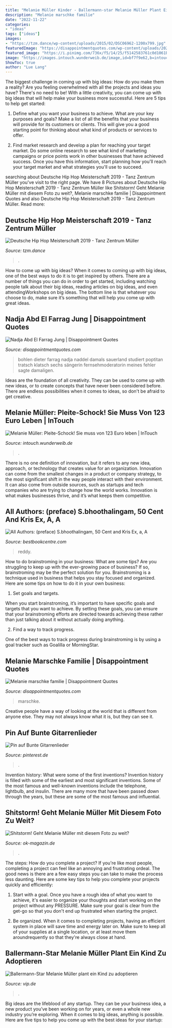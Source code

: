 ```yaml
---
title: "Melanie Müller Kinder - Ballermann-star Melanie Müller Plant Ein Kind Zu Adoptieren"
description: "Melanie marschke familie"
date: "2022-11-22"
categories:
- "ideas"
tags: ["ideas"]
images:
- "https://tzm.dance/wp-content/uploads/2015/02/DSC06962-1200x799.jpg"
featuredImage: "https://disappointmentquotes.com/wp-content/uploads/2021/06/MV5BYjkxMjc4ODQtOTQ4Zi00ZWQ2LThmMmMtNzE0ZjBkMDY0M2ZjL2ltYWdlXkEyXkFqcGdeQXVyNDE4MDU5OTE@._V1_UY1200_CR8506301200_AL_.jpg"
featured_image: "https://i.pinimg.com/736x/f5/14/25/f5142583761c0d1061b5bf92e9f70f95.jpg"
image: "https://images.intouch.wunderweib.de/image,id=bf7f9e62,b=intouch,w=1600,ca=0,0.60,90.00,90.39,rm=sk.jpeg"
ShowToc: true
author: "Lue Lang"
---
```



The biggest challenge in coming up with big ideas: How do you make them a reality?
Are you feeling overwhelmed with all the projects and ideas you have? There's no need to be! With a little creativity, you can come up with big ideas that will help make your business more successful. Here are 5 tips to help get started: 
1. Define what you want your business to achieve. What are your key purposes and goals? Make a list of all the benefits that your business will provide for its customers or clients. This will give you a good starting point for thinking about what kind of products or services to offer. 

2. Find market research and develop a plan for reaching your target market. Do some online research to see what kind of marketing campaigns or price points work in other businesses that have achieved success. Once you have this information, start planning how you'll reach your target market and what strategies you'll use to succeed.

	

		
searching about Deutsche Hip Hop Meisterschaft 2019 - Tanz Zentrum Müller you've visit to the right page. We have 8 Pictures about Deutsche Hip Hop Meisterschaft 2019 - Tanz Zentrum Müller like Shitstorm! Geht Melanie Müller mit diesem Foto zu weit?, Melanie marschke familie | Disappointment Quotes and also Deutsche Hip Hop Meisterschaft 2019 - Tanz Zentrum Müller. Read more:
		
    
## Deutsche Hip Hop Meisterschaft 2019 - Tanz Zentrum Müller

<img loading=lazy src="https://tzm.dance/wp-content/uploads/2015/02/DSC06962-1200x799.jpg" onerror="this.onerror=null;this.src='https://tse1.mm.bing.net/th?id=OIP.VvuWmNZyILme7S6bx3qCpgHaE7&amp;pid=15.1';" alt="Deutsche Hip Hop Meisterschaft 2019 - Tanz Zentrum Müller">

_Source: tzm.dance_

>. 

	

How to come up with big ideas?
When it comes to coming up with big ideas, one of the best ways to do it is to get inspired by others. There are a number of things you can do in order to get started, including watching people talk about their big ideas, reading articles on big ideas, and even attendingWorkshops on big ideas. The bottom line is that whatever you choose to do, make sure it’s something that will help you come up with great ideas.

    
## Nadja Abd El Farrag Jung | Disappointment Quotes

<img loading=lazy src="http://disappointmentquotes.com/wp-content/uploads/2020/12/liebe-ohne-trauschein-nach-seiner-gescheiterten-ehe-mit-erika-sauerland-verliebte-sich-dieter-bohlen-in-nadja-abd-el-farrag-der-beginn-einer-on-off-beziehung-die-fuer-schlagzeilen-sorgte-1-1.jpg" onerror="this.onerror=null;this.src='https://tse4.mm.bing.net/th?id=OIP.urTSviF9XUjr-NmaWryjMAHaFD&amp;pid=15.1';" alt="Nadja Abd El Farrag Jung | Disappointment Quotes">

_Source: disappointmentquotes.com_

>bohlen dieter farrag nadja naddel damals sauerland studiert poptitan tratsch klatsch sechs sängerin fernsehmoderatorin meines fehler sagte damaligen. 

	

Ideas are the foundation of all creativity. They can be used to come up with new ideas, or to create concepts that have never been considered before. There are endless possibilities when it comes to ideas, so don't be afraid to get creative.

    
## Melanie Müller: Pleite-Schock! Sie Muss Von 123 Euro Leben | InTouch

<img loading=lazy src="https://images.intouch.wunderweib.de/image,id=bf7f9e62,b=intouch,w=1600,ca=0,0.60,90.00,90.39,rm=sk.jpeg" onerror="this.onerror=null;this.src='https://tse3.mm.bing.net/th?id=OIP.TIMVinzL09AivWNRtbW9bwHaE7&amp;pid=15.1';" alt="Melanie Müller: Pleite-Schock! Sie muss von 123 Euro leben | InTouch">

_Source: intouch.wunderweib.de_

>. 

	

There is no one definition of innovation, but it refers to any new idea, approach, or technology that creates value for an organization. Innovation can come from the smallest changes in a product or company strategy, to the most significant shift in the way people interact with their environment. It can also come from outside sources, such as startups and tech companies who are trying to change how the world works. Innovation is what makes businesses thrive, and it’s what keeps them competitive.

    
## All Authors: (preface) S.bhoothalingam, 50 Cent And Kris Ex, A, A

<img loading=lazy src="https://www.bestbookcentre.com/categories/dkfaddeevmsnikulinandifsokolovsky/4415EOHMF.jpg" onerror="this.onerror=null;this.src='https://tse3.mm.bing.net/th?id=OIP.-4nFDO3fUqgZSRYb3jOjGwHaHa&amp;pid=15.1';" alt="All Authors: (preface) S.bhoothalingam, 50 Cent and Kris Ex, a, A">

_Source: bestbookcentre.com_

>reddy. 

	

How to do brainstroming in your business: What are some tips?
Are you struggling to keep up with the ever-growing pace of business? If so, brainstroming may be the perfect solution for you. Brainstroming is a technique used in business that helps you stay focused and organized. Here are some tips on how to do it in your own business: 
1. Set goals and targets.

When you start brainstroming, it’s important to have specific goals and targets that you want to achieve. By setting these goals, you can ensure that your brainstroming efforts are directed towards achieving these rather than just talking about it without actually doing anything. 

2. Find a way to track progress.

One of the best ways to track progress during brainstroming is by using a goal tracker such as Goalilla or MorningStar.

    
## Melanie Marschke Familie | Disappointment Quotes

<img loading=lazy src="https://disappointmentquotes.com/wp-content/uploads/2021/06/MV5BYjkxMjc4ODQtOTQ4Zi00ZWQ2LThmMmMtNzE0ZjBkMDY0M2ZjL2ltYWdlXkEyXkFqcGdeQXVyNDE4MDU5OTE@._V1_UY1200_CR8506301200_AL_.jpg" onerror="this.onerror=null;this.src='https://tse2.mm.bing.net/th?id=OIP.w8PRqRcXvRZSMrorG9ptrQHaOG&amp;pid=15.1';" alt="Melanie marschke familie | Disappointment Quotes">

_Source: disappointmentquotes.com_

>marschke. 

	

Creative people have a way of looking at the world that is different from anyone else. They may not always know what it is, but they can see it.

    
## Pin Auf Bunte Gitarrenlieder

<img loading=lazy src="https://i.pinimg.com/736x/f5/14/25/f5142583761c0d1061b5bf92e9f70f95.jpg" onerror="this.onerror=null;this.src='https://tse4.mm.bing.net/th?id=OIP.gxCsFQdFXS83Kp-3KCAnrwHaKd&amp;pid=15.1';" alt="Pin auf Bunte Gitarrenlieder">

_Source: pinterest.de_

>. 

	

Invention history: What were some of the first inventions?
Invention history is filled with some of the earliest and most significant inventions. Some of the most famous and well-known inventions include the telephone, lightbulb, and insulin. There are many more that have been passed down through the years, but these are some of the most famous and influential.

    
## Shitstorm! Geht Melanie Müller Mit Diesem Foto Zu Weit?

<img loading=lazy src="https://www.ok-magazin.de/sites/default/files/styles/facebook/public/media/gallery/2017/10/06/melanie-mueller-shitstorm.jpg?itok=oaGxAIFY" onerror="this.onerror=null;this.src='https://tse1.mm.bing.net/th?id=OIP.Fk2u9rKqztJmUoV9slZsuAHaEK&amp;pid=15.1';" alt="Shitstorm! Geht Melanie Müller mit diesem Foto zu weit?">

_Source: ok-magazin.de_

>. 

	

The steps: How do you complete a project?
If you're like most people, completing a project can feel like an annoying and frustrating ordeal. The good news is there are a few easy steps you can take to make the process less daunting. Here are some key tips to help you complete your projects quickly and efficiently:
1. Start with a goal. Once you have a rough idea of what you want to achieve, it's easier to organize your thoughts and start working on the project without any PRESSURE. Make sure your goal is clear from the get-go so that you don't end up frustrated when starting the project.

2. Be organized. When it comes to completing projects, having an efficient system in place will save time and energy later on. Make sure to keep all of your supplies at a single location, or at least move them aroundrequently so that they're always close at hand.

    
## Ballermann-Star Melanie Müller Plant Ein Kind Zu Adoptieren

<img loading=lazy src="http://aisvip-a.akamaihd.net/masters/1339434/melanie-mueller-wuenscht-sich-ein-drittes-kind.jpg" onerror="this.onerror=null;this.src='https://tse3.mm.bing.net/th?id=OIP.Bo3KVsF4_c5fgLZ4jx3n2QHaEK&amp;pid=15.1';" alt="Ballermann-Star Melanie Müller plant ein Kind zu adoptieren">

_Source: vip.de_

>. 

	

Big ideas are the lifeblood of any startup. They can be your business idea, a new product you’ve been working on for years, or even a whole new industry you’re exploring. When it comes to big ideas, anything is possible. Here are five tips to help you come up with the best ideas for your startup: 

